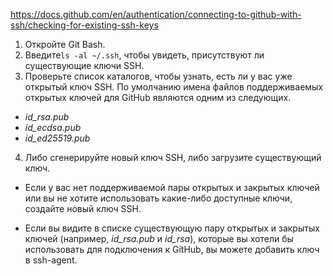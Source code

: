 https://docs.github.com/en/authentication/connecting-to-github-with-ssh/checking-for-existing-ssh-keys


1.  Откройте Git Bash.
2. Введите`ls -al ~/.ssh`, чтобы увидеть, присутствуют ли существующие ключи SSH.
3. Проверьте список каталогов, чтобы узнать, есть ли у вас уже открытый ключ SSH. По умолчанию имена файлов поддерживаемых открытых ключей для GitHub являются одним из следующих.

-   _id_rsa.pub_
-   _id_ecdsa.pub_
-   _id_ed25519.pub_

4. Либо сгенерируйте новый ключ SSH, либо загрузите существующий ключ.

-   Если у вас нет поддерживаемой пары открытых и закрытых ключей или вы не хотите использовать какие-либо доступные ключи, создайте новый ключ SSH.
    
-   Если вы видите в списке существующую пару открытых и закрытых ключей (например, _id_rsa.pub_ и _id_rsa_), которые вы хотели бы использовать для подключения к GitHub, вы можете добавить ключ в ssh-agent.